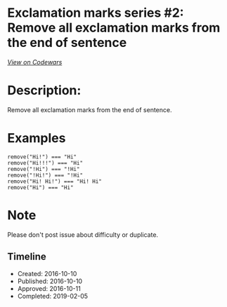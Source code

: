 # Exclamation marks series #2: Remove all exclamation marks from the end of sentence
[*View on Codewars*](https://www.codewars.com/kata/exclamation-marks-series-number-2-remove-all-exclamation-marks-from-the-end-of-sentence)

# Description:

 Remove all exclamation marks from the end of sentence.

# Examples

```
remove("Hi!") === "Hi"
remove("Hi!!!") === "Hi"
remove("!Hi") === "!Hi"
remove("!Hi!") === "!Hi"
remove("Hi! Hi!") === "Hi! Hi"
remove("Hi") === "Hi"
```

# Note
Please don't post issue about difficulty or duplicate. 

## Timeline
- Created: 2016-10-10
- Published: 2016-10-10
- Approved: 2016-10-11
- Completed: 2019-02-05